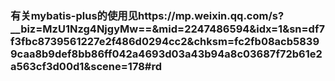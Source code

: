 ### 有关mybatis-plus的使用见https://mp.weixin.qq.com/s?__biz=MzU1Nzg4NjgyMw==&mid=2247486594&idx=1&sn=df7f3fbc8739561227e2f486d0294cc2&chksm=fc2fb08acb58399caa8b9def8bb86ff042a4693d03a43b94a8c03687f72b61e2a563cf3d00d1&scene=178#rd